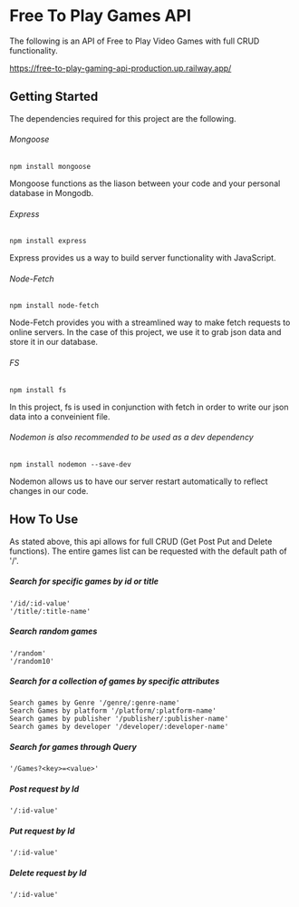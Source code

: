 # Free To Play Games API
The following is an API of Free to Play Video Games with full CRUD functionality.

https://free-to-play-gaming-api-production.up.railway.app/

## Getting Started
The dependencies required for this project are the following.

###### Mongoose
    npm install mongoose
Mongoose functions as the liason between your code and your personal database in Mongodb.
###### Express
    npm install express
Express provides us a way to build server functionality with JavaScript.
###### Node-Fetch
    npm install node-fetch
Node-Fetch provides you with a streamlined way to make fetch requests to online servers. In the case of this project, we use it to grab json data and store it in our database.
###### FS
    npm install fs
In this project, fs is used in conjunction with fetch in order to write our json data into a conveinient file.
###### Nodemon is also recommended to be used as a dev dependency
    npm install nodemon --save-dev
Nodemon allows us to have our server restart automatically to reflect changes in our code.

## How To Use
As stated above, this api allows for full CRUD (Get Post Put and Delete functions).
The entire games list can be requested with the default path of '/'.

##### Search for specific games by id or title
    '/id/:id-value'
    '/title/:title-name'
##### Search random games
    '/random'
    '/random10'
##### Search for a collection of games by specific attributes
    Search games by Genre '/genre/:genre-name' 
    Search Games by platform '/platform/:platform-name'
    Search games by publisher '/publisher/:publisher-name'
    Search games by developer '/developer/:developer-name'
##### Search for games through Query
    '/Games?<key>=<value>'
##### Post request by Id
    '/:id-value'
##### Put request by Id
    '/:id-value'
##### Delete request by Id
    '/:id-value'




